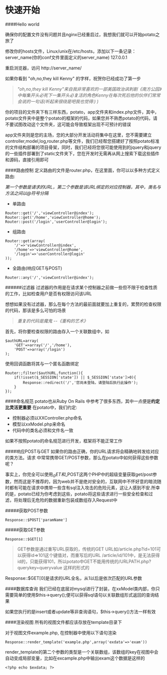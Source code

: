 快速开始
===

####Hello world

确保你的配置文件没有问题并且nginx已经重启过，我想我们就可以开始potato之旅了

修改你的hosts文件，Linux/unix在/etc/hosts，添加以下一条记录：
server_name(你的conf文件里面定义的server_name) 127.0.0.1

重启浏览器，访问 http://server_name/

如果你看到 "oh,no,they kill Kenny" 的字样，祝贺你已经成功了第一步
> *"oh,no,they kill Kenny"来自我非常喜欢的一部美国政治讽刺剧《南方公园》中每集开头必死下一集开头必复活的角色Kenny在每次死后他的伙伴们常常会说的一句话(听起来很绕是吧我也觉得:) )*

你的项目的文件夹下有三样东西，potato，app文件夹和index.php文件，其中，potato文件夹中是整个potato的框架的代码，如果您并不熟悉potato的代码，请不要试图改动这个文件夹，这可能会导致框架出现不可预计的错误

app文件夹则是您的主场，您的大部分开发活动将集中在这里，您不需要建立controller,model,log,router.php等文件，我们已经帮您搭建好了按照potato标准的文件结构部署的项目骨架，同时，我们已经将您很可能使用到的jquery和jquery的一些插件部署到了static文件夹下，您在开发时无需再从网上搜索下载这些插件和源码，直接引用即可


####路由控制
定义路由的文件是router.php，在这里面，你可以以多种方式定义路由:

*第一个参数是请求的URL，第二个参数是该URL绑定的对应控制器，其中，类名与方法之间以@符号分隔*

+ 单路由
````
Router::get('/','viewController@index');
Router::get('/home','viewController@home');
Router::post('/login','userController@login');
````

+ 组路由
````
Router::get(array(
	'/'=>'viewController@index',
	'/home'=>'viewController@home',
	'/login'=>'userController@login'
));
````
+ 全路由(响应GET与POST)
````
Router::any('/','viewController@index');
````

######过滤器
过滤器的作用是在请求某个控制器之前做一些但不限于检查性质的工作，比如检查用户是否有权限访问该URL

想想如果没有过滤器，那么在每个方法的最前面就要加上重复的，累赘的检查权限的代码，那该是多么可怕的场景
>*重复的代码是魔鬼 --《重构的艺术》*

首先，将你要检查权限的路由存入一个关联数组中，如
````
$authURL=array(
	'GET'=>array('/','/home'),
	'POST'=>array('/login')
);
````
使用回调函数将其与一个匿名函数绑定
````
Router:;filter($authURL,function(){
	if(!isset($_SESSION['state']) || $_SESSION['state']>0){
		Response::redirect('/','您尚未登陆，请登陆后执行此操作');
	}
});
````

####命名规范
potato也从Ruby On Rails 中参考了很多东西，其中一点便是**约定比灵活更重要**
在potato中，我们约定:

+ 控制器必须以XXController.php命名
+ 模型以xxModel.php来命名
+ 代码中的类名必须和文件名一致

如果不按照potato的命名规范进行开发，框架将不能正常工作

####响应POST与GET
如果你的路由正确，你的URL请求将会精确地转发给对应的类方法。请求 中常常携带GET/POST参数，那么在potato中如何获得这些参数呢？

事实上，你完全可以使用$_GET和$_POST这两个PHP中的超级变量获取get/post参数，然而这是不推荐的，因为web并不是绝对安全的，互联网中不怀好意的暗流随时都有可能在请求中携带一些含有sql注入攻击的危险元素，这让人感到不安.所幸的是，potato已经为你考虑到这些，potato将这些请求进行一些安全检查和过滤，将处理后无危险的数据重新包装成数组存入Request中

#####获取POST参数
````
Response::$POST['paramName']
````

#####获取GET参数
````
Response::$GET[1]
````
>GET参数是通过重写URL获取的，传统的GET URL如/article.php?id=101可以获得id=>101这个键值对，而重写后的URL /article/id/101中，是无法获得id的，只能获得101，所以potato中GET不能用传统的/URLPATH.php?querykey=queryvalue 这样的形式的

Response::$GET[0]是请求的URL全名，从1以后是依次匹配的URL参数

####数据库查询
我们已经在底层对mysql进行了封装，在xxModel类内部，你只需要简单的使用$this->query();便可以获得sql语句以关联数组形式返回的查询结果

如果您执行的是insert或者update等非查询语句，$this->query()方法一样有效

####渲染视图
所有的视图文件都应该存放在template目录下

对于视图文件example.php, 在控制器中使用以下语句渲染
````
Response::render_template('example.php',array('exdata'=>'exam'))
````
render_template的第二个参数的类型是一个关联数组，该数组的key在视图中会自动变成局部变量，比如在excample.php中输出exam这个数据是这样的
````
<?php echo $exdata; ?>
````